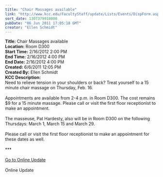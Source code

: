 ```yaml
---
title: "Chair Massages available"
link: "http://www.kcc.edu/FacultyStaff/update/Lists/Events/DispForm.aspx?ID=96"
sort_date: 1307379918000
pubDate: "06 Jun 2011 17:05:18 GMT"
creator: "Ellen Schmidt"
---
```


<div><b>Title:</b> Chair Massages available</div>
<div><b>Location:</b> Room D300</div>
<div><b>Start Time:</b> 2/16/2012 2:00 PM</div>
<div><b>End Time:</b> 2/16/2012 4:00 PM</div>
<div><b>End Date:</b> 2/16/2012 4:00 PM</div>
<div><b>Created:</b> 6/6/2011 12:05 PM</div>
<div><b>Created By:</b> Ellen Schmidt</div>
<div><b>KCC Description:</b> <div class="ExternalClass11B1C4F0A632407AB3F2A49D1BCE96D7">
<div>Need to relieve tension in your shoulders or back? Treat yourself to a 15 minute chair massage on Thursday, Feb. 16.</div>
<div> </div>
<div>Appointments are available from 2-4 p.m. in Room D300. The cost remains $9 for a 15 minute massage. Please call or visit the first floor receptionist to make an appointment.<br /> <br />The masseuse, Pat Hardesty, also will be in Room D300 on the following Thursdays: March 1, March 15 and March 29.  </div>
<div> </div>
<div>Please call or visit the first floor receptionist to make an appointment for these dates as well.<br /> <br />***<br /> <br /><a href="/FacultyStaff/update/Pages/dailyupdate.aspx">Go to Online Update</a></div>
<div> </div></div></div>
Online Update</a></font></div>
<div><font size="2"></font> </div>
<div> </div></div></div>
